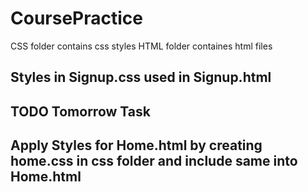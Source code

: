 # CoursePractice
CSS folder contains css styles
HTML folder containes html files

## Styles in Signup.css used in Signup.html

## TODO Tomorrow Task
## Apply Styles for Home.html by creating home.css in css folder and include same into Home.html
